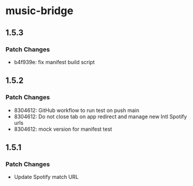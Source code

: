 # music-bridge

## 1.5.3

### Patch Changes

- b4f939e: fix manifest build script

## 1.5.2

### Patch Changes

- 8304612: GitHub workflow to run test on push main
- 8304612: Do not close tab on app redirect and manage new Intl Spotify urls
- 8304612: mock version for manifest test

## 1.5.1

### Patch Changes

- Update Spotify match URL
